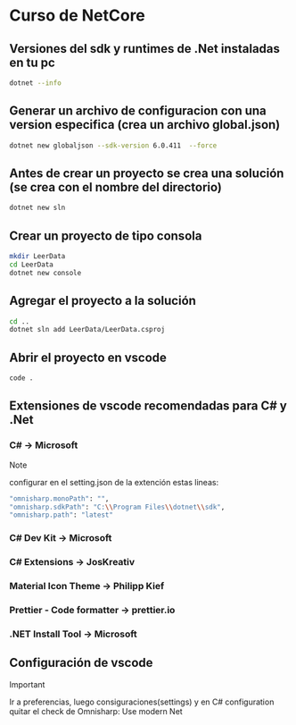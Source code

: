 # Curso de NetCore

## Versiones del sdk y runtimes de .Net instaladas en tu pc
``` bash
dotnet --info
```

## Generar un archivo de configuracion con una version especifica (crea un archivo global.json)
``` bash
dotnet new globaljson --sdk-version 6.0.411  --force
```

## Antes de crear un proyecto se crea una solución (se crea con el nombre del directorio)
``` bash
dotnet new sln
```

## Crear un proyecto de tipo consola
``` bash
mkdir LeerData
cd LeerData
dotnet new console
```

## Agregar el proyecto a la solución
``` bash
cd ..
dotnet sln add LeerData/LeerData.csproj
```

## Abrir el proyecto en vscode
``` bash
code .
```

## Extensiones de vscode recomendadas para C# y .Net
### C#                         -> Microsoft

>[!NOTE]  
>configurar en el setting.json de la extención estas lineas:

``` bash
"omnisharp.monoPath": "",
"omnisharp.sdkPath": "C:\\Program Files\\dotnet\\sdk",
"omnisharp.path": "latest"
```

### C# Dev Kit                 -> Microsoft
### C# Extensions              -> JosKreativ
### Material Icon Theme        -> Philipp Kief
### Prettier - Code formatter  -> prettier.io
### .NET Install Tool          -> Microsoft

## Configuración de vscode
>[!IMPORTANT]
> Ir a preferencias, luego consiguraciones(settings) y en C# 
> configuration quitar el check de Omnisharp: Use modern Net 
